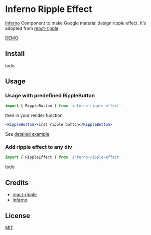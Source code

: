 # Inferno Ripple Effect
[Inferno](https://infernojs.org/) Component to make Google material design ripple effect. It's adopted from [react-ripple](https://github.com/BosNaufal/react-ripple)

[DEMO](https://bosnaufal.github.io/react-ripple)


## Install
todo
<!--
You can import [react-ripple](./src/js/components/index.js) to your react component file like [this](./src/js/components/app.js) and process it with your preprocessor.;


You can install it via NPM
```bash
npm install react-ripple-effect
```
-->


## Usage

### Usage with predefined RippleButton

```js
import { RippleButton } from 'inferno-ripple-effect'
```

then in your render function
```jsx
<RippleButton>First ripple button</RippleButton>
```

See [detailed example](./src/index.tsx)


### Add ripple effect to any div
```js
import { RippleEffect } from 'inferno-ripple-effect'
```

todo



## Credits
- [react-ripple](https://github.com/BosNaufal/react-ripple)
- [Inferno](https://infernojs.org/)

## License
[MIT](http://opensource.org/licenses/MIT)


